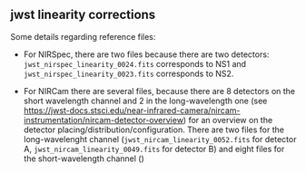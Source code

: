 jwst linearity corrections
--------------------------

Some details regarding reference files:

- For NIRSpec, there are two files because there are two detectors: `jwst_nirspec_linearity_0024.fits` corresponds to NS1 
  and `jwst_nirspec_linearity_0023.fits` corresponds to NS2.

- For NIRCam there are several files, because there are 8 detectors on the short wavelength channel and 2 in the long-wavelength 
  one (see https://jwst-docs.stsci.edu/near-infrared-camera/nircam-instrumentation/nircam-detector-overview) for an overview on 
  the detector placing/distribution/configuration. There are two files for the long-wavelenght channel 
  (`jwst_nircam_linearity_0052.fits` for detector A, `jwst_nircam_linearity_0049.fits` for detector B) and eight files for 
  the short-wavelength channel ()
